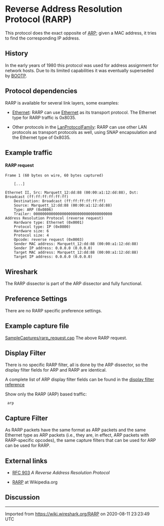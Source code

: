 # Reverse Address Resolution Protocol (RARP)

This protocol does the exact opposite of [ARP](/ARP); given a MAC address, it tries to find the corresponding IP address.

## History

In the early years of 1980 this protocol was used for address assignment for network hosts. Due to its limited capabilities it was eventually superseded by [BOOTP](/BOOTP).

## Protocol dependencies

RARP is available for several link layers, some examples:

  - [Ethernet](/Ethernet): RARP can use [Ethernet](/Ethernet) as its transport protocol. The Ethernet type for RARP traffic is 0x8035.

  - Other protocols in the [LanProtocolFamily](/LanProtocolFamily): RARP can use other LAN protocols as transport protocols as well, using SNAP encapsulation and the Ethernet type of 0x8035.

## Example traffic

#### RARP request

    Frame 1 (60 bytes on wire, 60 bytes captured)
    
        [...]
    
    Ethernet II, Src: Marquett_12:dd:88 (00:00:a1:12:dd:88), Dst: Broadcast (ff:ff:ff:ff:ff:ff)
        Destination: Broadcast (ff:ff:ff:ff:ff:ff)
        Source: Marquett_12:dd:88 (00:00:a1:12:dd:88)
        Type: ARP (0x0806)
        Trailer: 000000000000000000000000000000000000
    Address Resolution Protocol (reverse request)
        Hardware type: Ethernet (0x0001)
        Protocol type: IP (0x0800)
        Hardware size: 6
        Protocol size: 4
        Opcode: reverse request (0x0003)
        Sender MAC address: Marquett_12:dd:88 (00:00:a1:12:dd:88)
        Sender IP address: 0.0.0.0 (0.0.0.0)
        Target MAC address: Marquett_12:dd:88 (00:00:a1:12:dd:88)
        Target IP address: 0.0.0.0 (0.0.0.0) 

## Wireshark

The RARP dissector is part of the ARP dissector and fully functional.

## Preference Settings

There are no RARP specific preference settings.

## Example capture file

[SampleCaptures/rarp\_request.cap](uploads/__moin_import__/attachments/SampleCaptures/rarp_request.cap) The above RARP request.

## Display Filter

There is no specific RARP filter, all is done by the ARP dissector, so the display filter fields for ARP and RARP are identical.

A complete list of ARP display filter fields can be found in the [display filter reference](http://www.wireshark.org/docs/dfref/a/arp.html)

Show only the RARP (ARP) based traffic:

``` 
 arp 
```

## Capture Filter

As RARP packets have the same format as ARP packets and the same Ethernet type as ARP packets (i.e., they are, in effect, ARP packets with RARP-specific opcodes), the same capture filters that can be used for ARP can be used for RARP.

## External links

  - [RFC 903](http://www.ietf.org/rfc/rfc0903.txt) *A Reverse Address Resolution Protocol*

  - [RARP](http://en.wikipedia.org/wiki/RARP) at Wikipedia.org

## Discussion

---

Imported from https://wiki.wireshark.org/RARP on 2020-08-11 23:23:49 UTC
